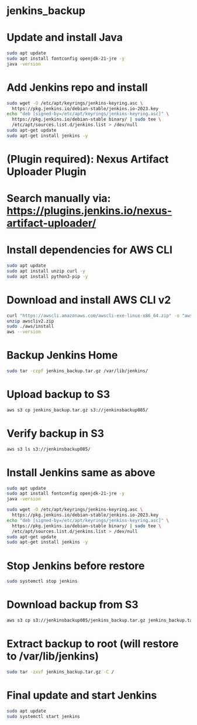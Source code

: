 # jenkins_backup

# Update and install Java
```bash
sudo apt update
sudo apt install fontconfig openjdk-21-jre -y
java -version
```

# Add Jenkins repo and install
```bash
sudo wget -O /etc/apt/keyrings/jenkins-keyring.asc \
  https://pkg.jenkins.io/debian-stable/jenkins.io-2023.key
echo "deb [signed-by=/etc/apt/keyrings/jenkins-keyring.asc]" \
  https://pkg.jenkins.io/debian-stable binary/ | sudo tee \
  /etc/apt/sources.list.d/jenkins.list > /dev/null
sudo apt-get update
sudo apt-get install jenkins -y
```

# (Plugin required): Nexus Artifact Uploader Plugin
# Search manually via: https://plugins.jenkins.io/nexus-artifact-uploader/

# Install dependencies for AWS CLI
```bash
sudo apt update
sudo apt install unzip curl -y
sudo apt install python3-pip -y
```
# Download and install AWS CLI v2
```bash
curl "https://awscli.amazonaws.com/awscli-exe-linux-x86_64.zip" -o "awscliv2.zip"
unzip awscliv2.zip
sudo ./aws/install
aws --version
```
# Backup Jenkins Home
```bash
sudo tar -czpf jenkins_backup.tar.gz /var/lib/jenkins/
```
# Upload backup to S3
```bash
aws s3 cp jenkins_backup.tar.gz s3://jenkinsbackup085/
```
# Verify backup in S3
```bash
aws s3 ls s3://jenkinsbackup085/
```

# Install Jenkins same as above
```bash
sudo apt update
sudo apt install fontconfig openjdk-21-jre -y
java -version
```

```bash
sudo wget -O /etc/apt/keyrings/jenkins-keyring.asc \
  https://pkg.jenkins.io/debian-stable/jenkins.io-2023.key
echo "deb [signed-by=/etc/apt/keyrings/jenkins-keyring.asc]" \
  https://pkg.jenkins.io/debian-stable binary/ | sudo tee \
  /etc/apt/sources.list.d/jenkins.list > /dev/null
sudo apt-get update
sudo apt-get install jenkins -y
```

# Stop Jenkins before restore
```bash
sudo systemctl stop jenkins
```

# Download backup from S3
```bash
aws s3 cp s3://jenkinsbackup085/jenkins_backup.tar.gz jenkins_backup.tar.gz
```
# Extract backup to root (will restore to /var/lib/jenkins)
```bash
sudo tar -zxvf jenkins_backup.tar.gz -C /
```
# Final update and start Jenkins
```bash
sudo apt update
sudo systemctl start jenkins
```
